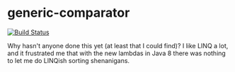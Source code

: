 # generic-comparator

[![Build Status](https://travis-ci.org/Spacekop/generic-comparator.svg?branch=master)](https://travis-ci.org/Spacekop/generic-comparator)

Why hasn't anyone done this yet (at least that I could find)? I like LINQ a lot, and it frustrated me that with the new lambdas in Java 8 there was nothing to let me do LINQish sorting shenanigans.